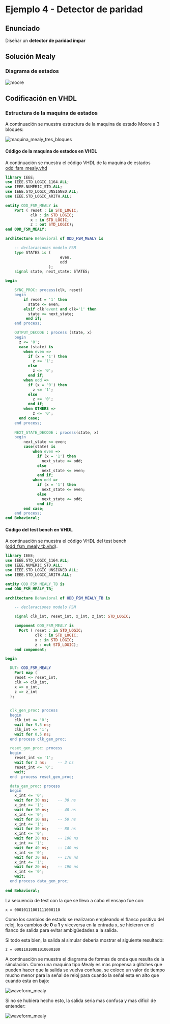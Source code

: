 # Ejemplo 4 - Detector de paridad #

## Enunciado ##

Diseñar un **detector de paridad impar**

## Solución Mealy ##

### Diagrama de estados ###

![moore](chequeo_paridad_impar_mealy.jpg)

## Codificación en VHDL ##

### Estructura de la maquina de estados ###

A continuación se muestra estructura de la maquina de estado Moore a 3 bloques:

![maquina_mealy_tres_bloques](maquina_mealy_tres_bloques.jpg)

#### Código de la maquina de estados en VHDL ####

A continuación se muestra el código VHDL de la maquina de estados [odd_fsm_mealy.vhd](odd_fsm_mealy.vhd)

```vhdl
library IEEE;
use IEEE.STD_LOGIC_1164.ALL;
use IEEE.NUMERIC_STD.ALL; 
use IEEE.STD_LOGIC_UNSIGNED.ALL;
use IEEE.STD_LOGIC_ARITH.ALL;

entity ODD_FSM_MEALY is
    Port ( reset : in STD_LOGIC;
           clk : in STD_LOGIC;
           x : in STD_LOGIC;
           z : out STD_LOGIC);
end ODD_FSM_MEALY;

architecture Behavioral of ODD_FSM_MEALY is

    -- declaraciones modelo FSM
    type STATES is (
                        even, 
                        odd
                   );
    signal state, next_state: STATES;

begin

    SYNC_PROC: process(clk, reset)
    begin
        if reset = '1' then
          state <= even;        
        elsif clk'event and clk='1' then
          state <= next_state;            
         end if;
    end process;

    OUTPUT_DECODE : process (state, x)
    begin
      z <= '0';
      case (state) is         
        when even =>
          if (x = '1') then
            z <= '1';          
          else
            z <= '0';            
          end if;
        when odd =>
          if (x = '0') then
            z <= '1';          
          else
            z <= '0';          
          end if;  
        when OTHERS =>
            z <= '0';
      end case;
    end process;
    
    NEXT_STATE_DECODE : process(state, x)
    begin
        next_state <= even;
        case(state) is            
            when even =>
              if (x = '1') then                
                next_state <= odd;
              else
                next_state <= even;                
              end if;
            when odd =>
              if (x = '1') then       
                next_state <= even;
              else 
                next_state <= odd;
              end if;
        end case;
    end process;
end Behavioral;
```

#### Código del test bench en VHDL ####

A continuación se muestra el código VHDL del test bench ([odd_fsm_mealy_tb.vhd](odd_fsm_mealy_tb.vhd)).

```vhdl
library IEEE;
use IEEE.STD_LOGIC_1164.ALL;
use IEEE.NUMERIC_STD.ALL; 
use IEEE.STD_LOGIC_UNSIGNED.ALL;
use IEEE.STD_LOGIC_ARITH.ALL;

entity ODD_FSM_MEALY_TB is
end ODD_FSM_MEALY_TB;

architecture Behavioral of ODD_FSM_MEALY_TB is

    -- declaraciones modelo FSM

    signal clk_int, reset_int, x_int, z_int: STD_LOGIC;   

    component ODD_FSM_MEALY is
      Port ( reset : in STD_LOGIC;
             clk : in STD_LOGIC;
             x : in STD_LOGIC;             
             z : out STD_LOGIC);
    end component;

begin

  DUT: ODD_FSM_MEALY
	Port map (
    reset => reset_int,
    clk => clk_int,
    x => x_int,
    z => z_int
  );
  

  clk_gen_proc: process
  begin
    clk_int <= '0';
    wait for 9.5 ns;
    clk_int <= '1';
    wait for 0.5 ns;
  end process clk_gen_proc;

  reset_gen_proc: process
  begin
    reset_int <= '1';
    wait for 3 ns;     -- 3 ns
    reset_int <= '0';
    wait;   
  end  process reset_gen_proc;

  data_gen_proc: process
  begin    
    x_int <= '0'; 
    wait for 30 ns;    -- 30 ns
    x_int <= '1';
    wait for 10 ns;    -- 40 ns
    x_int <= '0';
    wait for 10 ns;    -- 50 ns
    x_int <= '1';
    wait for 30 ns;    -- 80 ns
    x_int <= '0';
    wait for 20 ns;    -- 100 ns
    x_int <= '1';
    wait for 40 ns;    -- 140 ns
    x_int <= '0';
    wait for 30 ns;    -- 170 ns
    x_int <= '1';
    wait for 20 ns;    -- 190 ns
    x_int <= '0';
    wait;
  end process data_gen_proc;
   
end Behavioral;
```

La secuencia de test con la que se llevo a cabo el ensayo fue con:

```
x = 00010111001111000110
```

Como los cambios de estado se realizaron empleando el flanco positivo del reloj, los cambios de **0** a **1** y viceversa en la entrada x, se hicieron en el flanco de salida para evitar ambigüedades a la salida.

Si todo esta bien, la salida al simular debería mostrar el siguiente resultado:

```
z = 00011010001010000100
```

A continuación se muestra el diagrama de formas de onda que resulta de la simulación. Como una maquina tipo Mealy es mas propensa a glitches que pueden hacer que la salida se vuelva confusa, se coloco un valor de tiempo mucho menor para la señal de reloj para cuando la señal esta en alto que cuando esta en bajo:

![waveform_mealy](waveform2.jpg)

Si no se hubiera hecho esto, la salida seria mas confusa y mas dificil de entender:

![waveform_mealy](waveform.jpg)


